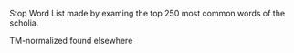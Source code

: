 Stop Word List made by examing the top 250 most common words of the scholia.

TM-normalized found elsewhere
